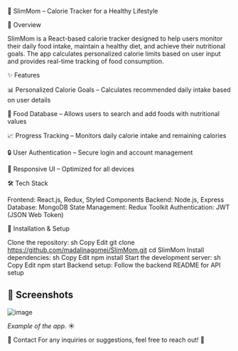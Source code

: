 🥗 SlimMom – Calorie Tracker for a Healthy Lifestyle

📌 Overview

SlimMom is a React-based calorie tracker designed to help users monitor their daily food intake, maintain a healthy diet, and achieve their nutritional goals. The app calculates personalized calorie limits based on user input and provides real-time tracking of food consumption.

✨ Features

📊 Personalized Calorie Goals – Calculates recommended daily intake based on user details

🥦 Food Database – Allows users to search and add foods with nutritional values

📈 Progress Tracking – Monitors daily calorie intake and remaining calories

🔒 User Authentication – Secure login and account management

🎨 Responsive UI – Optimized for all devices


🛠 Tech Stack

Frontend: React.js, Redux, Styled Components
Backend: Node.js, Express
Database: MongoDB
State Management: Redux Toolkit
Authentication: JWT (JSON Web Token)


📂 Installation & Setup

Clone the repository:
sh
Copy
Edit
git clone https://github.com/madalinagomei/SlimMom.git
cd SlimMom
Install dependencies:
sh
Copy
Edit
npm install
Start the development server:
sh
Copy
Edit
npm start
Backend setup: Follow the backend README for API setup

## 📸 Screenshots

![image](https://github.com/user-attachments/assets/79289ad0-2d35-4905-a4ab-81707eafa43a)


*Example of the app.* ☀️

📧 Contact
For any inquiries or suggestions, feel free to reach out! 🚀
